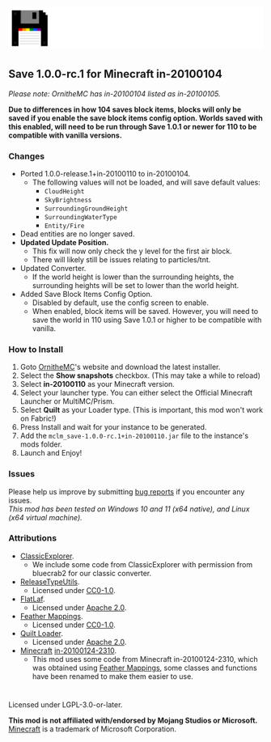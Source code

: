 # ![](./assets/logo.png)

## Save 1.0.0-rc.1 for Minecraft in-20100104  
*Please note: OrnitheMC has in-20100104 listed as in-20100105.*  

**Due to differences in how 104 saves block items, blocks will only be saved if you enable the save block items config option. Worlds saved with this enabled, will need to be run through Save 1.0.1 or newer for 110 to be compatible with vanilla versions.**  

### Changes  
- Ported 1.0.0-release.1+in-20100110 to in-20100104.  
  - The following values will not be loaded, and will save default values:  
    - `CloudHeight`  
    - `SkyBrightness`  
    - `SurroundingGroundHeight`  
    - `SurroundingWaterType`  
    - `Entity/Fire`  
- Dead entities are no longer saved.  
- **Updated Update Position.**  
  - This fix will now only check the y level for the first air block.
  - There will likely still be issues relating to particles/tnt.
- Updated Converter.
  - If the world height is lower than the surrounding heights, the surrounding heights will be set to lower than the world height.
- Added Save Block Items Config Option.  
  - Disabled by default, use the config screen to enable.  
  - When enabled, block items will be saved. However, you will need to save the world in 110 using Save 1.0.1 or higher to be compatible with vanilla.  

### How to Install
1. Goto [OrnitheMC](https://ornithemc.net/)'s website and download the latest installer.
2. Select the **Show snapshots** checkbox. (This may take a while to reload)
3. Select **in-20100110** as your Minecraft version.
4. Select your launcher type. You can either select the Official Minecraft Launcher or MultiMC/Prism.
5. Select **Quilt** as your Loader type. (This is important, this mod won't work on Fabric!)
6. Press Install and wait for your instance to be generated.
7. Add the `mclm_save-1.0.0-rc.1+in-20100110.jar` file to the instance's mods folder.
8. Launch and Enjoy!

### Issues
Please help us improve by submitting [bug reports](https://github.com/MCLegoMan/mclm_save/issues) if you encounter any issues.  
_This mod has been tested on Windows 10 and 11 (x64 native), and Linux (x64 virtual machine)._  

### Attributions
- [ClassicExplorer](https://github.com/bluecrab2/ClassicExplorer).
  - We include some code from ClassicExplorer with permission from bluecrab2 for our classic converter.
- [ReleaseTypeUtils](https://github.com/mclegoMan/releasetypeutils).
  - Licensed under [CC0-1.0](https://creativecommons.org/publicdomain/zero/1.0/legalcode.txt).
- [FlatLaf](https://github.com/JFormDesigner/FlatLaf/).
  - Licensed under [Apache 2.0](https://github.com/JFormDesigner/FlatLaf/blob/main/LICENSE).
- [Feather Mappings](https://github.com/OrnitheMC/feather-mappings).
  - Licensed under [CC0-1.0](https://github.com/OrnitheMC/feather-mappings/blob/main/LICENSE).
- [Quilt Loader](https://quiltmc.org/).
  - Licensed under [Apache 2.0](https://github.com/QuiltMC/quilt-loader/blob/develop/LICENSE).
- [Minecraft](https://www.minecraft.net/) [in-20100124-2310](https://minecraft.wiki/w/Java_Edition_Indev_0.31_20100124-2).
  - This mod uses some code from Minecraft in-20100124-2310, which was obtained using [Feather Mappings](https://github.com/OrnitheMC/feather-mappings), some classes and functions have been renamed to make them easier to use.

#  
Licensed under LGPL-3.0-or-later.

**This mod is not affiliated with/endorsed by Mojang Studios or Microsoft.**  
[Minecraft](https://minecraft.net/) is a trademark of Microsoft Corporation.  